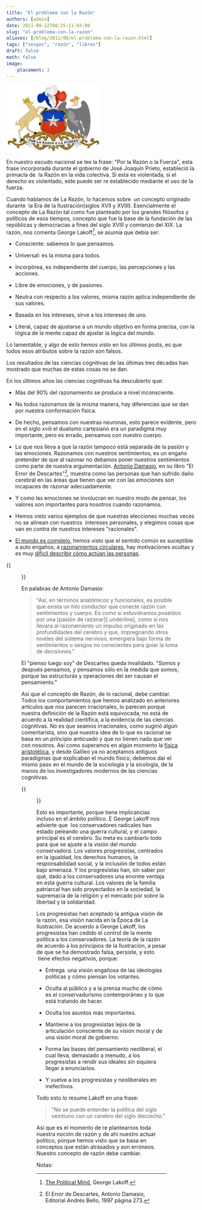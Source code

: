 ```yaml
---
title: "El problema con la Razón"
authors: [admin]
date: 2011-08-22T08:25:11-03:00
slug: "el-problema-con-la-razon"
aliases: [/blog/2011/08/el-problema-con-la-razon.html]
tags: ["sesgos", "razón", "libros"]
draft: false
math: false
image:
    placement: 3
---
```


![](EscudoChileno.png)

En nuestro escudo nacional se lee la frase: "Por la Razón o la
Fuerza", esta frase incorporada durante el gobierno de José Joaquín
Prieto, estableció la primacía de  la Razón en la vida colectiva. Si
esta es violentada, si el derecho es violentado, este puede ser re
establecido mediante el uso de la fuerza.

Cuando hablamos de La Razón, lo hacemos sobre  un concepto originado
durante  la Era de la Ilustración(siglos XVII y XVIII). Esencialmente el
concepto de La Razón tal como fue planteado por los grandes filósofos y
políticos de esos tiempos, concepto que fue la base de la fundación de
las repúblicas y democracias a fines del siglo XVIII y comienzo del XIX.
La razón, nos comenta George Lakoff[^1], se asumía que debía ser:

-   Consciente: sabemos lo que pensamos.

-   Universal: es la misma para todos.

-   Incorpórea, es independiente del cuerpo, las percepciones y las
    acciones.

-   Libre de emociones, y de pasiones.

-   Neutra con respecto a los valores, misma razón aplica independiente
    de sus valores.

-   Basada en los intereses, sirve a los intereses de uno.

-   Literal, capaz de ajustarse a un mundo objetivo en forma precisa,
    con la lógica de la mente capaz de ajustar la lógica del mundo.

Lo lamentable, y algo de esto hemos visto en los últimos posts, es que
todos esos atributos sobre la razón son falsos.

Los resultados de las ciencias cognitivas de las últimas tres décadas
han mostrado que muchas de estas cosas no se dan.

En los últimos años las ciencias cognitivas ha descubierto que:

-   Más del 90% del razonamiento se produce a nivel inconsciente.

-   No todos razonamos de la misma manera, hay diferencias que se dan
    por nuestra conformación física.

-   De hecho, pensamos con nuestras neuronas, esto parece evidente, pero
    en el siglo xviii el dualismo cartesiano era un paradigma muy
    importante, pero es errado, pensamos con nuestro cuerpo.

-   Lo que nos lleva a que la razón tampoco está separada de la pasión y
    las emociones. Razonamos con nuestros sentimientos, es un engaño
    pretender de que al razonar no debamos poner nuestros sentimientos
    como parte de nuestra argumentación. [Antonio Damasio](//es.wikipedia.org/wiki/Antonio_Damasio), en su libro "El
    Error de Descartes"[^2], muestra como las personas que han sufrido
    daño cerebral en las áreas que tienen que ver con las emociones son
    incapaces de razonar adecuadamente.

-   Y como las emociones se involucran en nuestro modo de pensar, los
    valores son importantes para nosotros cuando razonamos.

-   Hemos visto varios ejemplos de que nuestras elecciones muchas veces
    no se alinean con nuestros  intereses personales, y elegimos cosas
    que van en contra de nuestros intereses "racionales".

-   [El mundo es complejo](/blog/2010/06/lo-simple-lo-complejo-y-lo-complicado.html),
    hemos visto que el sentido común es suceptible a auto engaños, a
    [razonamientos circulares](/blog/2011/07/razonamiento-circular.html),
    hay motivaciones ocultas y es muy [dificil describir cómo actúan las
    personas](/blog/2011/07/influencias.html).

{{<figure caption="Antonio Damasio" src="Antonio_Damasio.jpg">}}

En palabras de Antonio Damasio:

> "Así, en términos anatómicos y funcionales, es posible que exista un
> hilo conductor que conecte razón con sentimientos y cuerpo. Es como si
> estuviéramos poseídos por una [pasión de razonar]{.underline}, como si
> nos llevara al razonamiento un impulso originado en las profundidades
> del cerebro y que, impregnando otros niveles del sistema nervioso,
> emergiera bajo forma de sentimientos o sesgos no conscientes para
> guiar la toma de decisiones."

El "pienso luego soy" de Descartes queda invalidado. "Somos y después
pensamos, y pensamos sólo en la medida que somos, porque las estructuras
y operaciones del ser causan el pensamiento."

Así que el concepto de Razón, de lo racional, debe cambiar. Todos los
comportamientos que hemos analizado en anteriores artículos que nos
parecen irracionales, lo parecen porque nuestra definición de la Razón
está equivocada, no está de acuerdo a la realidad científica, a la
evidencia de las ciencias cognitivas. No es que seamos irracionales,
como sugirió algún comentarista, sino que nuestra idea de lo que es
racional se basa en un principio anticuado y que no tienen nada que ver
con nosotros. Así como superamos en algún momento la [física
aristotélica](//es.wikipedia.org/wiki/F%C3%ADsica_aristot%C3%A9lica), y
desde Galileo ya no aceptamos antiguos paradigmas que explicaban el
mundo físico, debemos dar el mismo paso en el mundo de la sociología y
la sicología, de la manos de los investigadores modernos de las ciencias
cognitivas.

{{<figure caption="George Lakoff" src="lakoff.jpg">}}

Esto es importante, porque tiene implicancias incluso en el ámbito
político. E George Lakoff nos advierte que  los conservadores radicales
han estado peleando una guerra cultural, y el campo principal es el
cerebro. Su meta es cambiarlo todo para que se ajuste a la visión del
mundo conservadora. Los valores progresistas, centrados en la igualdad,
los derechos humanos, la responsabilidad social, y la inclusión de todos
están bajo amenaza. Y los progresistas han, sin saber por qué, dado a
los conservadores una enorme ventaja en esta guerra cultural. Los
valores de la familia patriarcal han sido proyectados en la sociedad, la
supremacía de la religión y el mercado por sobre la libertad y la
solidaridad.

Los progresistas han aceptado la antigua visión de la razón, esa visión
nacida en la Época de La Ilustración. De acuerdo a George Lakoff, los
progresistas han cedido el control de la mente política a los
conservadores. La teoría de la razón de acuerdo a los principios de la
Ilustración, a pesar de que se ha demostrado falsa, persiste, y esto
 tiene efectos negativos, porque:

-   Entrega  una visión engañosa de las ideologías políticas y cómo
    piensan los votantes.

-   Oculta al público y a la prensa mucho de cómo es el conservadurismo
    contemporáneo y lo que está tratando de hacer.

-   Oculta los asuntos más importantes.

-   Mantiene a los progresistas lejos de la articulación consciente de
    su visión moral y de una visión moral de gobierno.

-   Forma las bases del pensamiento neoliberal, el cual lleva, demasiado
    a menudo, a los progresistas a rendir sus ideales sin siquiera
    llegar a enunciarlos.

-   Y vuelve a los progresistas y neoliberales en inefectivos.

Todo esto lo resume Lakoff en una frase:

> "No se puede entender la política del siglo veintiuno con un cerebro
> del siglo dieciocho."

Así que es el momento de re plantearnos toda nuestra noción de razón y
de ahí nuestro actuar político, porque hemos visto que se basa en
conceptos que están atrasados y son erróneos. Nuestro concepto de razón
debe cambiar.

Notas:

[^1]: [The Political Mind](//t.co/q3siTc2), George Lakoff.

[^2]: El Error de Descartes, Antonio Damasio, Editorial Andrés Bello,
1997 página 273.

